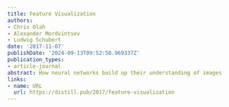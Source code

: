 ```yaml
---
title: Feature Visualization
authors:
- Chris Olah
- Alexander Mordvintsev
- Ludwig Schubert
date: '2017-11-07'
publishDate: '2024-09-13T09:52:58.969337Z'
publication_types:
- article-journal
abstract: How neural networks build up their understanding of images
links:
- name: URL
  url: https://distill.pub/2017/feature-visualization
---
```

